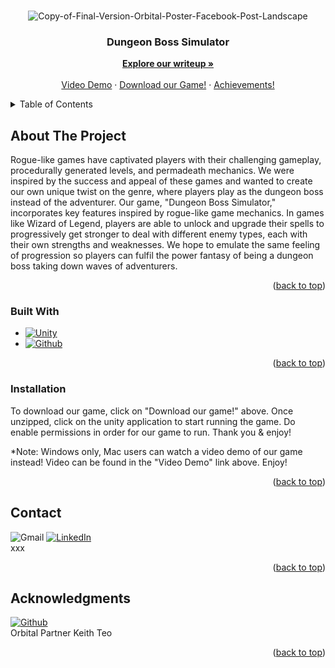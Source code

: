 <a name="readme-top"></a>
<!-- PROJECT LOGO -->
<br />
<div align="center">
    <img src="https://i.ibb.co/mJZtZ3P/Copy-of-Final-Version-Orbital-Poster-Facebook-Post-Landscape.png" alt="Copy-of-Final-Version-Orbital-Poster-Facebook-Post-Landscape" border="0"></a><br /><a target='_blank' href='https://emoticoncentral.com/category/peep'" alt="Logo" width="80" height="80">
  </a>
  
<h3 align="center">Dungeon Boss Simulator</h3>

  <p align="center">
    <a href= https://docs.google.com/document/d/1p9ugRwdxi4-ltKxZ1C6GcVTMZsNfx1ONNnguiXJrqAk/edit ><strong>Explore our writeup »</strong></a>
    <br />
    <br />
    <a href= https://drive.google.com/file/d/1VKDLB0IoNW_nVTbYRPzEfEYGARtZg2Yt/view?usp=sharing >Video Demo</a>
    ·
    <a href= https://drive.google.com/file/d/1i0FRo90DiDIx4l728VzAhJP6x3vmLDX2/view?usp=sharing >Download our Game!</a>
    ·
    <a href= https://credentials.nus.edu.sg/0e1e60fb-c4c4-4242-b4b6-8448ce5fc1f9 >Achievements! </a>
  </p>
</div>



<!-- TABLE OF CONTENTS -->
<details>
  <summary>Table of Contents</summary>
  <ol>
    <li>
      <a href="#about-the-project">About The Project</a>
        <li><a href="#built-with">Built With</a></li>
    </li>
        <li><a href="#installation">Installation</a></li>
    <li><a href="#contact">Contact</a></li>
  </ol>
</details>

<!-- ABOUT THE PROJECT -->
## About The Project

Rogue-like games have captivated players with their challenging gameplay, procedurally generated levels, and permadeath mechanics. We were inspired by the success and appeal of these games and wanted to create our own unique twist on the genre, where players play as the dungeon boss instead of the adventurer. Our game, "Dungeon Boss Simulator," incorporates key features inspired by rogue-like game mechanics. In games like Wizard of Legend, players are able to unlock and upgrade their spells to progressively get stronger to deal with different enemy types, each with their own strengths and weaknesses. We hope to emulate the same feeling of progression so players can fulfil the power fantasy of being a dungeon boss taking down waves of adventurers.

<p align="right">(<a href="#readme-top">back to top</a>)</p>

### Built With
* [![Unity][Unity.js]][Unity-url]
* [![Github][Github.js]][Github-url]
  
<p align="right">(<a href="#readme-top">back to top</a>)</p>

<!-- GETTING STARTED -->
### Installation

To download our game, click on "Download our game!" above. Once unzipped, click on the unity application to start running the game. Do enable permissions in order for our game to run. Thank you & enjoy!

*Note: Windows only, Mac users can watch a video demo of our game instead! Video can be found in the "Video Demo" link above. Enjoy!

<p align="right">(<a href="#readme-top">back to top</a>)</p>

<!-- CONTACT -->
## Contact
![Gmail][Gmail-shield]  [![LinkedIn][linkedin-shield]][linkedin-url]
 <br />
 xxx
<p align="right">(<a href="#readme-top">back to top</a>)</p>


<!-- ACKNOWLEDGMENTS -->
## Acknowledgments
[![Github][Github.js]][Github2-url]
<br />
Orbital Partner Keith Teo
<p align="right">(<a href="#readme-top">back to top</a>)</p>

<!-- MARKDOWN LINKS & IMAGES -->
<!-- https://www.markdownguide.org/basic-syntax/#reference-style-links -->
[linkedin-shield]: https://img.shields.io/badge/LinkedIn-0077B5?style=for-the-badge&logo=linkedin&logoColor=white
[linkedin-url]: https://www.linkedin.com/in/keith-teo-395f/
[gmail-shield]: https://img.shields.io/badge/Gmail-D14836?style=for-the-badge&logo=gmail&logoColor=white
[forks-shield]: https://img.shields.io/github/forks/github_username/repo_name.svg?style=for-the-badge
[forks-url]: https://github.com/github_username/repo_name/network/members
[stars-shield]: https://img.shields.io/github/stars/github_username/repo_name.svg?style=for-the-badge
[stars-url]: https://github.com/github_username/repo_name/stargazers
[issues-shield]: https://img.shields.io/github/issues/github_username/repo_name.svg?style=for-the-badge
[issues-url]: https://github.com/github_username/repo_name/issues
[license-shield]: https://img.shields.io/github/license/github_username/repo_name.svg?style=for-the-badge
[license-url]: https://github.com/github_username/repo_name/blob/master/LICENSE.txt
[linkedin-shield]: https://img.shields.io/badge/-LinkedIn-black.svg?style=for-the-badge&logo=linkedin&colorB=555
[linkedin-url]: https://www.linkedin.com/in/keith-teo-395f/
[product-screenshot]: images/screenshot.png
[Unity.js]: https://img.shields.io/badge/Unity-100000?style=for-the-badge&logo=unity&logoColor=white
[Unity-url]: https://www.unity.com
[Github.js]: https://img.shields.io/badge/GitHub-100000?style=for-the-badge&logo=github&logoColor=white
[Github-url]: https://www.github.com
[Github2-url]: https://github.com/12thfret/DungeonBossSimulator
[gmail_handle]: https://img.shields.io/badge/Gmail-D14836?style=for-the-badge&logo=gmail&logoColor=white
